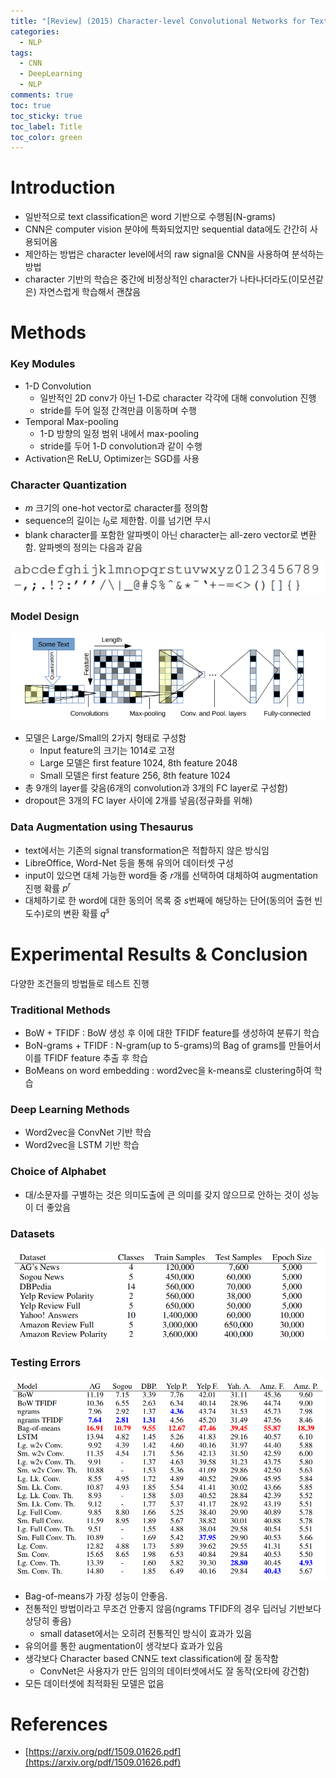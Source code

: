 ```yaml
---
title: "[Review] (2015) Character-level Convolutional Networks for Text Classification"
categories:
  - NLP
tags:
  - CNN
  - DeepLearning
  - NLP
comments: true
toc: true
toc_sticky: true
toc_label: Title
toc_color: green
---
```


# Introduction

- 일반적으로 text classification은 word 기반으로 수행됨(N-grams)
- CNN은 computer vision 분야에 특화되었지만 sequential data에도 간간히 사용되어옴
- 제안하는 방법은 character level에서의 raw signal을 CNN을 사용하여 분석하는 방법
- character 기반의 학습은 중간에 비정상적인 character가 나타나더라도(이모션같은) 자연스럽게 학습해서 괜찮음

# Methods

### Key Modules

- 1-D Convolution
    - 일반적인 2D conv가 아닌 1-D로 character 각각에 대해 convolution 진행
    - stride를 두어 일정 간격만큼 이동하며 수행
- Temporal Max-pooling
    - 1-D 방향의 일정 범위 내에서 max-pooling
    - stride를 두어 1-D convolution과 같이 수행
- Activation은 ReLU, Optimizer는 SGD를 사용

### Character Quantization

- $m$ 크기의 one-hot vector로 character를 정의함
- sequence의 길이는 $l_0$로 제한함. 이를 넘기면 무시
- blank character를 포함한 알파벳이 아닌 character는 all-zero vector로 변환함. 알파벳의 정의는 다음과 같음

![image](/assets/imgs/2015-cnn-nlp2/00.png)

### Model Design

![image](/assets/imgs/2015-cnn-nlp2/01.png)

- 모델은 Large/Small의 2가지 형태로 구성함
    - Input feature의 크기는 1014로 고정
    - Large 모델은 first feature 1024, 8th feature 2048
    - Small 모델은 first feature 256, 8th feature 1024
- 총 9개의 layer를 갖음(6개의 convolution과 3개의 FC layer로 구성함)
- dropout은 3개의 FC layer 사이에 2개를 넣음(정규화를 위해)

### Data Augmentation using Thesaurus

- text에서는 기존의 signal transformation은 적합하지 않은 방식임
- LibreOffice, Word-Net 등을 통해 유의어 데이터셋 구성
- input이 있으면 대체 가능한 word들 중 $r$개를 선택하여 대체하여 augmentation 진행 확률 $p^r$
- 대체하기로 한 word에 대한 동의어 목록 중 $s$번째에 해당하는 단어(동의어 출현 빈도수)로의 변환 확률 $q^s$

# Experimental Results & Conclusion

다양한 조건들의 방법들로 테스트 진행

### Traditional Methods

- BoW + TFIDF : BoW 생성 후 이에 대한 TFIDF feature를 생성하여 분류기 학습
- BoN-grams + TFIDF : N-gram(up to 5-grams)의 Bag of grams를 만들어서 이를 TFIDF feature 추출 후 학습
- BoMeans on word embedding : word2vec을 k-means로 clustering하여 학습

### Deep Learning Methods

- Word2vec을 ConvNet 기반 학습
- Word2vec을 LSTM 기반 학습

### Choice of Alphabet

- 대/소문자를 구별하는 것은 의미도출에 큰 의미를 갖지 않으므로 안하는 것이 성능이 더 좋았음

### Datasets

![image](/assets/imgs/2015-cnn-nlp2/02.png)

### Testing Errors

![image](/assets/imgs/2015-cnn-nlp2/03.png)

- Bag-of-means가 가장 성능이 안좋음.
- 전통적인 방법이라고 무조건 안좋지 않음(ngrams TFIDF의 경우 딥러닝 기반보다 상당히 좋음)
    - small dataset에서는 오히려 전통적인 방식이 효과가 있음
- 유의어를 통한 augmentation이 생각보다 효과가 있음
- 생각보다 Character based CNN도 text classification에 잘 동작함
    - ConvNet은 사용자가 만든 임의의 데이터셋에서도 잘 동작(오타에 강건함)
- 모든 데이터셋에 최적화된 모델은 없음



# References

- [https://arxiv.org/pdf/1509.01626.pdf](https://arxiv.org/pdf/1509.01626.pdf)